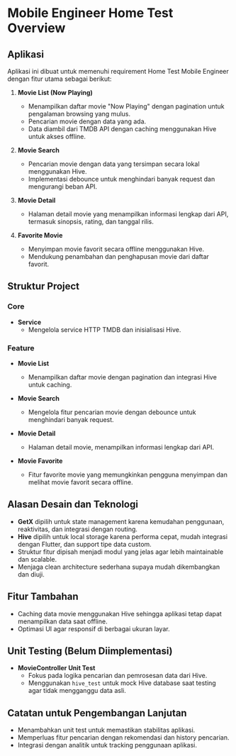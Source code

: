 # Mobile Engineer Home Test Overview

## Aplikasi
Aplikasi ini dibuat untuk memenuhi requirement Home Test Mobile Engineer dengan fitur utama sebagai berikut:

1. **Movie List (Now Playing)**
   - Menampilkan daftar movie "Now Playing" dengan pagination untuk pengalaman browsing yang mulus.
   - Pencarian movie dengan data yang ada.
   - Data diambil dari TMDB API dengan caching menggunakan Hive untuk akses offline.

2. **Movie Search**
   - Pencarian movie dengan data yang tersimpan secara lokal menggunakan Hive.
   - Implementasi debounce untuk menghindari banyak request dan mengurangi beban API.

3. **Movie Detail**
   - Halaman detail movie yang menampilkan informasi lengkap dari API, termasuk sinopsis, rating, dan tanggal rilis.

4. **Favorite Movie**
   - Menyimpan movie favorit secara offline menggunakan Hive.
   - Mendukung penambahan dan penghapusan movie dari daftar favorit.

## Struktur Project

### Core
- **Service**
  - Mengelola service HTTP TMDB dan inisialisasi Hive.

### Feature
- **Movie List**
  - Menampilkan daftar movie dengan pagination dan integrasi Hive untuk caching.

- **Movie Search**
  - Mengelola fitur pencarian movie dengan debounce untuk menghindari banyak request.

- **Movie Detail**
  - Halaman detail movie, menampilkan informasi lengkap dari API.

- **Movie Favorite**
  - Fitur favorite movie yang memungkinkan pengguna menyimpan dan melihat movie favorit secara offline.

## Alasan Desain dan Teknologi
- **GetX** dipilih untuk state management karena kemudahan penggunaan, reaktivitas, dan integrasi dengan routing.
- **Hive** dipilih untuk local storage karena performa cepat, mudah integrasi dengan Flutter, dan support tipe data custom.
- Struktur fitur dipisah menjadi modul yang jelas agar lebih maintainable dan scalable.
- Menjaga clean architecture sederhana supaya mudah dikembangkan dan diuji.

## Fitur Tambahan
- Caching data movie menggunakan Hive sehingga aplikasi tetap dapat menampilkan data saat offline.
- Optimasi UI agar responsif di berbagai ukuran layar.

## Unit Testing (Belum Diimplementasi)
- **MovieController Unit Test**
  - Fokus pada logika pencarian dan pemrosesan data dari Hive.
  - Menggunakan `hive_test` untuk mock Hive database saat testing agar tidak mengganggu data asli.

## Catatan untuk Pengembangan Lanjutan
- Menambahkan unit test untuk memastikan stabilitas aplikasi.
- Memperluas fitur pencarian dengan rekomendasi dan history pencarian.
- Integrasi dengan analitik untuk tracking penggunaan aplikasi.
